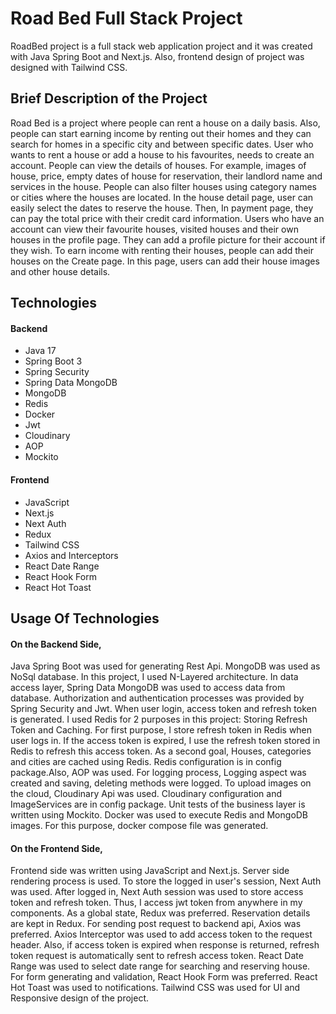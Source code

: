 # Road Bed Full Stack Project
RoadBed project is a full stack web application project and it was created with Java Spring Boot and Next.js.
Also, frontend design of project was designed with Tailwind CSS.

## Brief Description of the Project
Road Bed is a project where people can rent a house on a daily basis. Also, people can start earning income
by renting out their homes and they can search for homes in a specific city and between specific dates.
User who wants to rent a house or add a house to his favourites, needs to create an account.
People can view the details of houses. For example, images of house, price, empty dates of house for reservation,
their landlord name and services in the house.
People can also filter houses using category names or cities where the houses are located. 
In the house detail page, user can easily select the dates to reserve the house. Then, In payment page,
they can pay the total price with their credit card information.
Users who have an account can view their favourite houses, visited houses and their own houses in the profile page.
They can add a profile picture for their account if they wish. To earn income with renting their houses,
people can add their houses on the Create page. In this page, users can add their house images and other
house details. 

## Technologies
<h4>Backend</h4>
<ul>
    <li>Java 17</li>
    <li>Spring Boot 3</li>
    <li>Spring Security</li>
    <li>Spring Data MongoDB</li>
    <li>MongoDB</li>
    <li>Redis</li>
    <li>Docker</li>
    <li>Jwt</li>
    <li>Cloudinary</li>
    <li>AOP</li>
    <li>Mockito </li>
</ul>

<h4>Frontend</h4>
<ul>
    <li>JavaScript</li>
    <li>Next.js</li>
    <li>Next Auth</li>
    <li>Redux</li>
    <li>Tailwind CSS</li>
    <li>Axios and Interceptors</li>
    <li>React Date Range</li>
    <li>React Hook Form</li>
    <li>React Hot Toast</li>
</ul>

## Usage Of Technologies
<h4>On the Backend Side, </h4>
Java Spring Boot was used for generating Rest Api. MongoDB was used as NoSql database.
In this project, I used N-Layered architecture. In data access layer, Spring Data MongoDB was used to access data
from database. Authorization and authentication processes was provided by Spring Security and Jwt.
When user login, access token and refresh token is generated. I used Redis for 2 purposes in this project: 
Storing Refresh Token and Caching. For first purpose, I store refresh token in Redis when user logs in.
If the access token is expired, I use the refresh token stored in Redis to refresh this access token. 
As a second goal, Houses, categories and cities are cached using Redis. Redis configuration is in 
config package.Also, AOP was used. For logging process, Logging aspect was created and saving, deleting methods were logged. 
To upload images on the cloud, Cloudinary Api was used. Cloudinary configuration and ImageServices are in config package.
Unit tests of the business layer is written using Mockito. 
Docker was used to execute Redis and MongoDB images. For this purpose, docker compose file was generated.

<h4>On the Frontend Side, </h4>
Frontend side was written using JavaScript and Next.js. Server side rendering process is used.
To store the logged in user's session, Next Auth was used. After logged in, Next Auth session was used
to store access token and refresh token. Thus, I access jwt token from anywhere in my components. 
As a global state, Redux was preferred. Reservation details are kept in Redux.
For sending post request to backend api, Axios was preferred. Axios Interceptor was used to add access token 
to the request header. Also, if access token is expired when response is returned, refresh token request
is automatically sent to refresh access token. 
React Date Range was used to select date range for searching and reserving house. For form generating and validation,
React Hook Form was preferred. React Hot Toast was used to notifications.
Tailwind CSS was used for UI and Responsive design of the project.
